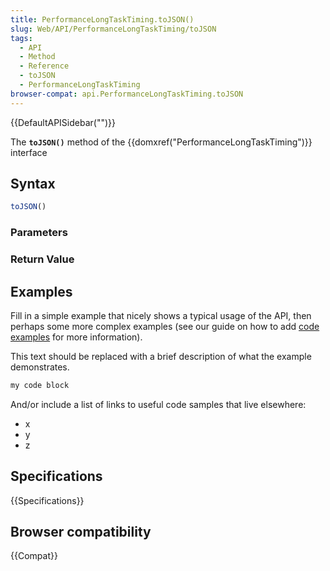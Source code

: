 ```yaml
---
title: PerformanceLongTaskTiming.toJSON()
slug: Web/API/PerformanceLongTaskTiming/toJSON
tags:
  - API
  - Method
  - Reference
  - toJSON
  - PerformanceLongTaskTiming
browser-compat: api.PerformanceLongTaskTiming.toJSON
---
```

{{DefaultAPISidebar("")}}

The **`toJSON()`** method of the {{domxref("PerformanceLongTaskTiming")}} interface 

## Syntax

```js
toJSON()
```

### Parameters



### Return Value



## Examples

Fill in a simple example that nicely shows a typical usage of the API, then perhaps some more complex examples (see our guide on how to add [code examples](/en-US/docs/MDN/Contribute/Structures/Code_examples) for more information).

This text should be replaced with a brief description of what the example demonstrates.

```js
my code block
```

And/or include a list of links to useful code samples that live elsewhere:

*   x
*   y
*   z

## Specifications

{{Specifications}}

## Browser compatibility

{{Compat}}

